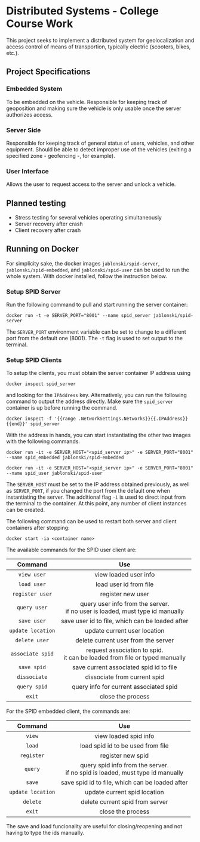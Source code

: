 # Distributed Systems - College Course Work

This project seeks to implement a distributed system for geolocalization and access control of means of transportion, typically electric (scooters, bikes, etc.).

## Project Specifications

### Embedded System
To be embedded on the vehicle. 
Responsible for keeping track of geoposition and making sure the vehicle is only usable once the server authorizes access.

### Server Side
Responsible for keeping track of general status of users, vehicles, and other equipment. 
Should be able to detect improper use of the vehicles (exiting a specified zone - geofencing -, for example).

### User Interface
Allows the user to request access to the server and unlock a vehicle.

## Planned testing
- Stress testing for several vehicles operating simultaneously
- Server recovery after crash
- Client recovery after crash

## Running on Docker

For simplicity sake, the docker images `jablonski/spid-server`, `jablonski/spid-embedded`, and `jablonski/spid-user` can be used to run the whole system.
With docker installed, follow the instruction below.

### Setup SPID Server

Run the following command to pull and start running the server container:

`docker run -t -e SERVER_PORT="8001" --name spid_server jablonski/spid-server`

The `SERVER_PORT` environment variable can be set to change to a different port from the default one (8001). The `-t` flag is used to set output to the terminal.

### Setup SPID Clients

To setup the clients, you must obtain the server container IP address using 

`docker inspect spid_server` 

and looking for the `IPAddress` key. Alternatively, you can run the following command to output the address directly. Make sure the `spid_server` container is up before running the command.

`docker inspect -f '{{range .NetworkSettings.Networks}}{{.IPAddress}}{{end}}' spid_server`

With the address in hands, you can start instantiating the other two images with the following commands.

`docker run -it -e SERVER_HOST="<spid_server ip>" -e SERVER_PORT="8001" --name spid_embedded jablonski/spid-embedded`

`docker run -it -e SERVER_HOST="<spid_server ip>" -e SERVER_PORT="8001" --name spid_user jablonski/spid-user`

The `SERVER_HOST` must be set to the IP address obtained previously, as well as `SERVER_PORT`, if you changed the port from the default one when instantiating the server. The additional flag `-i` is used to direct input from the terminal to the container.
At this point, any number of client instances can be created.

The following command can be used to restart both server and client containers after stopping:

`docker start -ia <container name>`

The available commands for the SPID user client are:

| Command | Use |
|:-------:|:---:|
| `view user` | view loaded user info |
| `load user` | load user id from file |
| `register user` | register new user |
| `query user` | query user info from the server.<br>if no user is loaded, must type id manually |
| `save user` | save user id to file, which can be loaded after |
| `update location` | update current user location |
| `delete user` | delete current user from the server |
| `associate spid` | request association to spid.<br>it can be loaded from file or typed manually |
| `save spid` | save current associated spid id to file |
| `dissociate` | dissociate from current spid |
| `query spid` | query info for current associated spid |
| `exit` | close the process |

For the SPID embedded client, the commands are:


| Command | Use |
|:-------:|:---:|
| `view` | view loaded spid info |
| `load` | load spid id to be used from file |
| `register` | register new spid |
| `query` | query spid info from the server.<br>if no spid is loaded, must type id manually |
| `save` | save spid id to file, which can be loaded after |
| `update location` | update current spid location |
| `delete` | delete current spid from server |
| `exit` | close the process |

The save and load funcionality are useful for closing/reopening and not having to type the ids manually.


